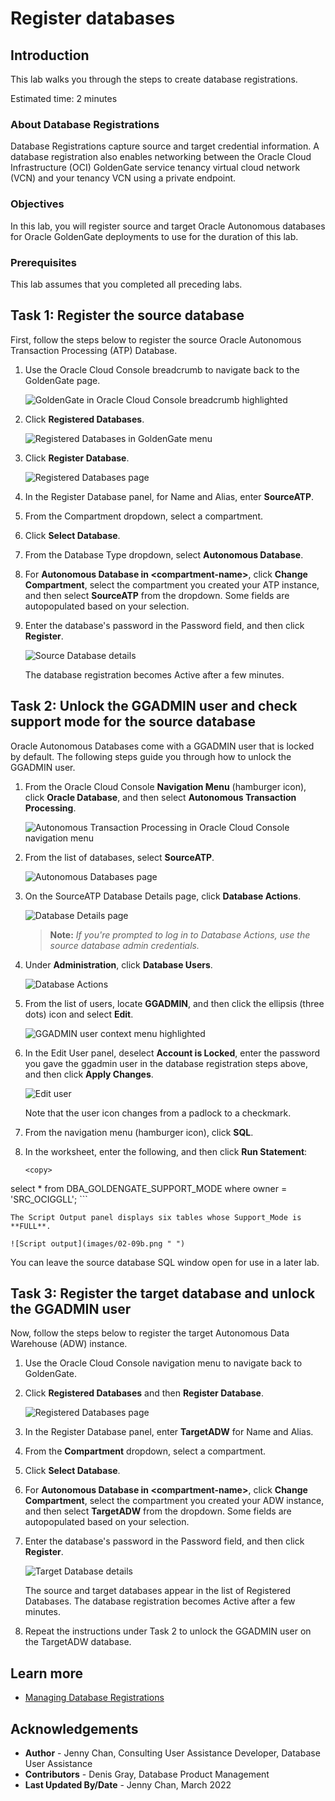 # Register databases

## Introduction

This lab walks you through the steps to create database registrations.

Estimated time: 2 minutes

### About Database Registrations

Database Registrations capture source and target credential information. A database registration also enables networking between the Oracle Cloud Infrastructure (OCI) GoldenGate service tenancy virtual cloud network (VCN) and your tenancy VCN using a private endpoint.

### Objectives

In this lab, you will register source and target Oracle Autonomous databases for Oracle GoldenGate deployments to use for the duration of this lab.

### Prerequisites

This lab assumes that you completed all preceding labs.

## Task 1: Register the source database

First, follow the steps below to register the source Oracle Autonomous Transaction Processing \(ATP\) Database.

1.  Use the Oracle Cloud Console breadcrumb to navigate back to the GoldenGate page.

    ![GoldenGate in Oracle Cloud Console breadcrumb highlighted](images/01-01-breadcrumb.png " ")

2.  Click **Registered Databases**.

    ![Registered Databases in GoldenGate menu](images/01-02-ggs-registerdb.png " ")

3.  Click **Register Database**.

    ![Registered Databases page](images/01-03-ggs-registerdb.png " ")

4.  In the Register Database panel, for Name and Alias, enter **SourceATP**.

5.  From the Compartment dropdown, select a compartment.

6.  Click **Select Database**.

7.  From the Database Type dropdown, select **Autonomous Database**.

8.  For **Autonomous Database in &lt;compartment-name&gt;**, click **Change Compartment**, select the compartment you created your ATP instance, and then select **SourceATP** from the dropdown. Some fields are autopopulated based on your selection.

9.  Enter the database's password in the Password field, and then click **Register**.

    ![Source Database details](images/01_01_12_regSourceDB.png)

    The database registration becomes Active after a few minutes.

## Task 2: Unlock the GGADMIN user and check support mode for the source database

Oracle Autonomous Databases come with a GGADMIN user that is locked by default. The following steps guide you through how to unlock the GGADMIN user.

1.  From the Oracle Cloud Console **Navigation Menu** (hamburger icon), click **Oracle Database**, and then select **Autonomous Transaction Processing**.

	![Autonomous Transaction Processing in Oracle Cloud Console navigation menu](https://raw.githubusercontent.com/oracle/learning-library/master/common/images/console/database-atp.png " ")

2.  From the list of databases, select **SourceATP**.

    ![Autonomous Databases page](images/02-02.png " ")

3.  On the SourceATP Database Details page, click **Database Actions**.

    ![Database Details page](images/02-03-db-tools.png " ")

    > **Note:** *If you're prompted to log in to Database Actions, use the source database admin credentials.*

4.  Under **Administration**, click **Database Users**.

    ![Database Actions](images/02-05.png " ")

5.  From the list of users, locate **GGADMIN**, and then click the ellipsis (three dots) icon and select **Edit**.

    ![GGADMIN user context menu highlighted](images/02-06-locked.png)

6.  In the Edit User panel, deselect **Account is Locked**, enter the password you gave the ggadmin user in the database registration steps above, and then click **Apply Changes**.

    ![Edit user](images/02-07-edit.png)

    Note that the user icon changes from a padlock to a checkmark.

7.  From the navigation menu (hamburger icon), click **SQL**.

8.  In the worksheet, enter the following, and then click **Run Statement**:

    ```
    <copy>
select * from DBA_GOLDENGATE_SUPPORT_MODE where owner = 'SRC_OCIGGLL';
    </copy>
    ```

    The Script Output panel displays six tables whose Support_Mode is **FULL**.

    ![Script output](images/02-09b.png " ")

You can leave the source database SQL window open for use in a later lab.

## Task 3: Register the target database and unlock the GGADMIN user

Now, follow the steps below to register the target Autonomous Data Warehouse \(ADW\) instance.

1.  Use the Oracle Cloud Console navigation menu to navigate back to GoldenGate.

1.  Click **Registered Databases** and then **Register Database**.

    ![Registered Databases page](images/03-02.png)

2.  In the Register Database panel, enter **TargetADW** for Name and Alias.

3.  From the **Compartment** dropdown, select a compartment.

4.  Click **Select Database**.

5.  For **Autonomous Database in &lt;compartment-name&gt;**, click **Change Compartment**, select the compartment you created your ADW instance, and then select **TargetADW** from the dropdown. Some fields are autopopulated based on your selection.

6.  Enter the database's password in the Password field, and then click **Register**.

    ![Target Database details](images/02_10-ggs-regDB_target.png)

    The source and target databases appear in the list of Registered Databases. The database registration becomes Active after a few minutes.

7.  Repeat the instructions under Task 2 to unlock the GGADMIN user on the TargetADW database.

## Learn more

* [Managing Database Registrations](https://docs.oracle.com/en/cloud/paas/goldengate-service/using/database-registrations.html)

## Acknowledgements

* **Author** - Jenny Chan, Consulting User Assistance Developer, Database User Assistance
* **Contributors** -  Denis Gray, Database Product Management
* **Last Updated By/Date** - Jenny Chan, March 2022
